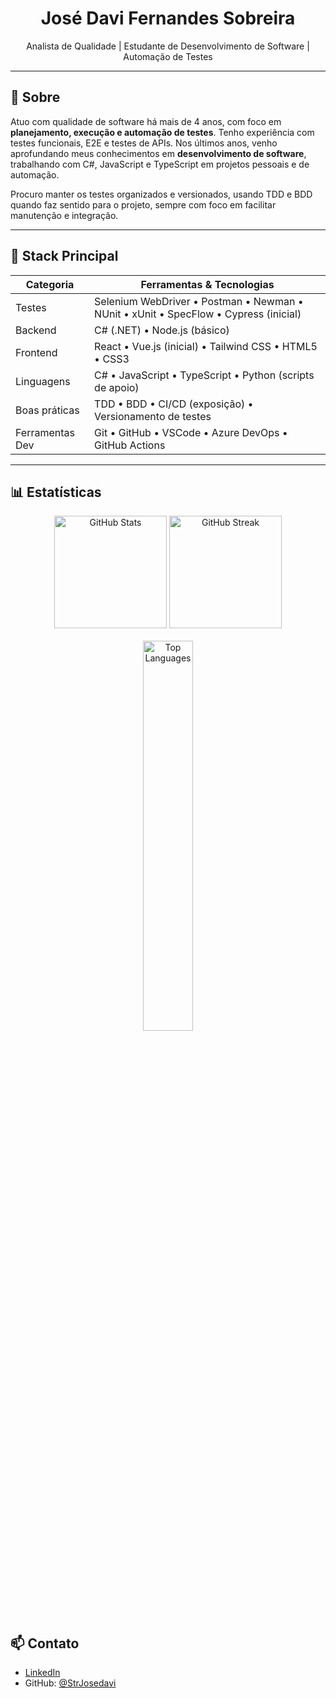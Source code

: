 <h1 align="center">José Davi Fernandes Sobreira</h1>

<p align="center">Analista de Qualidade | Estudante de Desenvolvimento de Software | Automação de Testes</p>

---

## 🧾 Sobre

Atuo com qualidade de software há mais de 4 anos, com foco em **planejamento, execução e automação de testes**. Tenho experiência com testes funcionais, E2E e testes de APIs. Nos últimos anos, venho aprofundando meus conhecimentos em **desenvolvimento de software**, trabalhando com C#, JavaScript e TypeScript em projetos pessoais e de automação.

Procuro manter os testes organizados e versionados, usando TDD e BDD quando faz sentido para o projeto, sempre com foco em facilitar manutenção e integração.

---

## 🧰 Stack Principal

| Categoria        | Ferramentas & Tecnologias                                                                 |
|------------------|-------------------------------------------------------------------------------------------|
| Testes           | Selenium WebDriver • Postman • Newman • NUnit • xUnit • SpecFlow • Cypress (inicial)     |
| Backend          | C# (.NET) • Node.js (básico)                                                              |
| Frontend         | React • Vue.js (inicial) • Tailwind CSS • HTML5 • CSS3                                    |
| Linguagens       | C# • JavaScript • TypeScript • Python (scripts de apoio)                                  |
| Boas práticas    | TDD • BDD • CI/CD (exposição) • Versionamento de testes                                   |
| Ferramentas Dev  | Git • GitHub • VSCode • Azure DevOps • GitHub Actions                                     |

---

## 📊 Estatísticas

<div align="center">
  <img height="180em" src="https://github-readme-stats.vercel.app/api?username=StrJosedavi&show_icons=true&theme=tokyonight&include_all_commits=true&count_private=true" alt="GitHub Stats" />
  <img height="180em" src="https://streak-stats.demolab.com/?user=StrJosedavi&theme=tokyonight" alt="GitHub Streak" />
</div>

<br/>

<div align="center">
  <img width="40%" src="https://github-readme-stats.vercel.app/api/top-langs/?username=StrJosedavi&layout=compact&theme=tokyonight&langs_count=8" alt="Top Languages" />
</div>

## 📫 Contato

- [LinkedIn](https://www.linkedin.com/in/jdavifs)
- GitHub: [@StrJosedavi](https://github.com/StrJosedavi)
